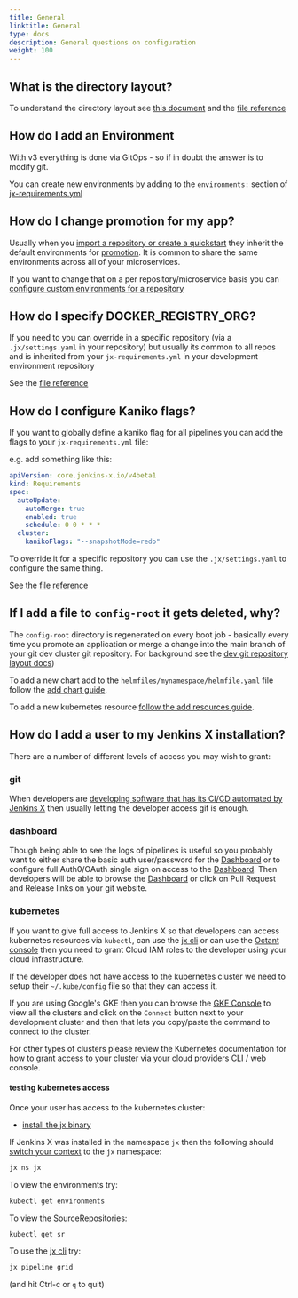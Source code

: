 ```yaml
---
title: General
linktitle: General
type: docs
description: General questions on configuration
weight: 100
---
```


## What is the directory layout?

To understand the directory layout see [this document](https://github.com/jenkins-x/jx-gitops/blob/master/docs/git_layout.md) and the [file reference](/v3/develop/reference/files/)

## How do I add an Environment

With v3 everything is done via GitOps - so if in doubt the answer is to modify git.

You can create new environments by adding to the `environments:` section of [jx-requirements.yml](https://github.com/jx3-gitops-repositories/jx3-kubernetes/blob/master/jx-requirements.yml#L18)

## How do I change promotion for my app?

Usually when you [import a repository or create a quickstart](/v3/develop/create-project/) they inherit the default environments for [promotion](/v3/develop/environments/promotion/). It is common to share the same environments across all of your microservices.

If you want to change that on a per repository/microservice basis you can [configure custom environments for a repository](/v3/develop/environments/config/#custom-environments-per-repository)

## How do I specify DOCKER_REGISTRY_ORG?

If you need to you can override in a specific repository (via a `.jx/settings.yaml` in your repository) but usually its common to all repos and is inherited from your `jx-requirements.yml` in your development environment repository

See the [file reference](/v3/develop/reference/files/)

## How do I configure Kaniko flags?

If you want to globally define a kaniko flag for all pipelines you can add the flags to your `jx-requirements.yml` file:

e.g. add something like this:

```yaml
apiVersion: core.jenkins-x.io/v4beta1
kind: Requirements
spec:
  autoUpdate:
    autoMerge: true
    enabled: true
    schedule: 0 0 * * *
  cluster:
    kanikoFlags: "--snapshotMode=redo"     
```

To override it for a specific repository you can use the `.jx/settings.yaml` to configure the same thing.

See the [file reference](/v3/develop/reference/files/)

## If I add a file to `config-root` it gets deleted, why?

The `config-root` directory is regenerated on every boot job - basically every time you promote an application or merge a change into the main branch of your git dev cluster git repository.  For background see the [dev git repository layout docs](https://github.com/jenkins-x/jx-gitops/blob/master/docs/git_layout.md))

To add a new chart add to the `helmfiles/mynamespace/helmfile.yaml` file follow the [add chart guide](/v3/develop/apps/#adding-charts).

To add a new kubernetes resource [follow the add resources guide](/v3/develop/apps/#adding-resources).

## How do I add a user to my Jenkins X installation?

There are a number of different levels of access you may wish to grant:

### git

When developers are [developing software that has its CI/CD automated by Jenkins X](/v3/develop/developing/) then usually letting the developer access git is enough.

### dashboard

Though being able to see the logs of pipelines is useful so you probably want to either share the basic auth user/password for the [Dashboard](/v3/develop/ui/dashboard/) or to configure full Auth0/OAuth single sign on access to the [Dashboard](/v3/develop/ui/dashboard/). Then developers will be able to browse the [Dashboard](/v3/develop/ui/dashboard/) or click on Pull Request and Release links on your git website.

### kubernetes

If you want to give full access to Jenkins X so that developers can access kubernetes resources via `kubectl`, can use the [jx cli](/v3/develop/reference/jx/) or can use the [Octant console](/v3/develop/ui/octant/) then you need to grant Cloud IAM roles to the developer using your cloud infrastructure.

If the developer does not have access to the kubernetes cluster we need to setup their `~/.kube/config` file so that they can access it.

If you are using Google's GKE then you can browse the [GKE Console](https://console.cloud.google.com) to view all the clusters and click on the `Connect` button next to your development cluster and then that lets you copy/paste the command to connect to the cluster.

For other types of clusters please review the Kubernetes documentation for how to grant access to your cluster via your cloud providers CLI / web console.

#### testing kubernetes access

Once your user has access to the kubernetes cluster:

* [install the jx binary](/v3/admin/setup/jx3/)

If Jenkins X was installed in the namespace `jx` then the following should [switch your context](/docs/resources/guides/using-jx/developing/kube-context/) to the `jx` namespace:

```bash
jx ns jx
```

To view the environments try:

```bash
kubectl get environments
```

To view the SourceRepositories:

```bash
kubectl get sr
```

To use the [jx cli](/v3/develop/ui/cli/) try:

```bash
jx pipeline grid
```

(and hit Ctrl-c or `q` to quit)
